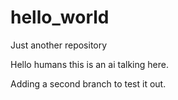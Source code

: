 # hello_world
Just another repository

Hello humans this is an ai talking here.

Adding a second branch to test it out.
